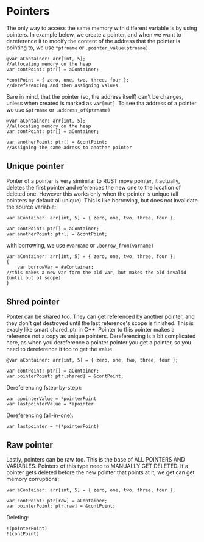 # Pointers

The only way to access the same memory with different variable is by using pointers. In example below, we create a pointer, and when we want to dereference it to modify the content of the address that the pointer is pointing to, we use `*ptrname` or `.pointer_value(ptrname)`.
```
@var aContainer: arr[int, 5];                                    //allocating memory on the heap
var contPoint: ptr[] = aContainer;
    
*contPoint = { zero, one, two, three, four };                    //dereferencing and then assigning values
```
Bare in mind, that the pointer (so, the address itself) can't be changes, unless when created is marked as `var[mut]`. To see tha address of a pointer we use `&ptrname` or `.address_of(ptrname)`
```
@var aContainer: arr[int, 5];                                    //allocating memory on the heap
var contPoint: ptr[] = aContainer;
    
var anotherPoint: ptr[] = &contPoint;                            //assigning the same adress to another pointer
```
## Unique pointer

Ponter of a pointer is very simimilar to RUST move pointer, it actually, deletes the first pointer and references the new one to the location of deleted one. However this works only when the pointer is unique (all pointers by default all unique). This is like borrowing, but does not invalidate the source variable:
```
var aContainer: arr[int, 5] = { zero, one, two, three, four };

var contPoint: ptr[] = aContainer;
var anotherPoint: ptr[] = &contPoint;
```

with borrowing, we use `#varname` or `.borrow_from(varname)`
```
var aContainer: arr[int, 5] = { zero, one, two, three, four };
{
    var borrowVar = #aContainer;                                    //this makes a new var form the old var, but makes the old invalid (until out of scope)
}
```

## Shred pointer
Ponter can be shared too. They can get referenced by another pointer, and they don't get destroyed until the last reference's scope is finished. This is exacly like smart shared_ptr in C++. Pointer to this pointer makes a reference not a copy as unique pointers. Dereferencing is a bit complicated here, as when you dereference a pointer pointer you get a pointer, so you need to dereference it too to get the value.
```
@var aContainer: arr[int, 5] = { zero, one, two, three, four };

var contPoint: ptr[] = aContainer;
var pointerPoint: ptr[shared] = &contPoint;
```
Dereferencing (step-by-step):
```
var apointerValue = *pointerPoint
var lastpointerValue = *apointer
```
Dereferencing (all-in-one):
```
var lastpointer = *(*pointerPoint)
```
## Raw pointer
Lastly, pointers can be raw too. This is the base of ALL POINTERS AND VARIABLES. Pointers of this type need to MANUALLY GET DELETED. If a pointer gets deleted before the new pointer that points at it, we get can get memory corruptions:
```
var aContainer: arr[int, 5] = { zero, one, two, three, four };

var contPoint: ptr[raw] = aContainer;
var pointerPoint: ptr[raw] = &contPoint;
```
Deleting:
```
!(pointerPoint)
!(contPoint)
```
